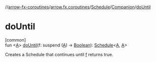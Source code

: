 //[arrow-fx-coroutines](../../../../index.md)/[arrow.fx.coroutines](../../index.md)/[Schedule](../index.md)/[Companion](index.md)/[doUntil](do-until.md)

# doUntil

[common]\
fun &lt;[A](do-until.md)&gt; [doUntil](do-until.md)(f: suspend ([A](do-until.md)) -&gt; [Boolean](https://kotlinlang.org/api/latest/jvm/stdlib/kotlin/-boolean/index.html)): [Schedule](../index.md)&lt;[A](do-until.md), [A](do-until.md)&gt;

Creates a Schedule that continues until [f](do-until.md) returns true.
